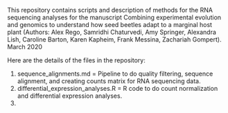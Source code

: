 This repository contains scripts and description of methods for the  RNA sequencing analyses for the manuscript Combining experimental evolution and genomics to understand how seed beetles adapt to a marginal host plant (Authors: Alex Rego, Samridhi Chaturvedi, Amy Springer, Alexandra Lish, Caroline Barton, Karen Kapheim, Frank Messina, Zachariah Gompert). March 2020

Here are the details of the files in the repository:

1. sequence_alignments.md = Pipeline to do quality filtering, sequence alignment, and creating counts matrix for RNA sequencing data.
2. differential_expression_analyses.R = R code to do count normalization and differential expression analyses.
3. 
